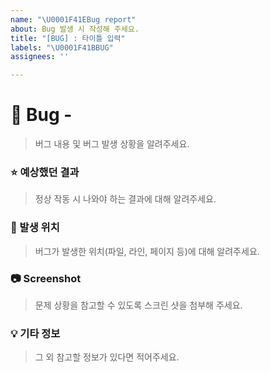 ```yaml
---
name: "\U0001F41EBug report"
about: Bug 발생 시 작성해 주세요.
title: "[BUG] : 타이틀 입력"
labels: "\U0001F41BBUG"
assignees: ''

---
```


# 🐞 Bug - <!--{ 버그 요약 }-->
> 버그 내용 및 버그 발생 상황을 알려주세요.
<!-- Ex. 로그아웃 버튼을 누르면 로그아웃이 안 되고 마이페이지로 넘어갑니다. -->


### ⭐ 예상했던 결과
> 정상 작동 시 나와야 하는 결과에 대해 알려주세요.


### 📍 발생 위치
> 버그가 발생한 위치(파일, 라인, 페이지 등)에 대해 알려주세요.


### 📷 Screenshot
> 문제 상황을 참고할 수 있도록 스크린 샷을 첨부해 주세요.


### 💡 기타 정보
> 그 외 참고할 정보가 있다면 적어주세요.
<!-- Ex. 프로그래밍 언어 버전, 크롬 브라우저, 참고 레퍼런스 등 -->
